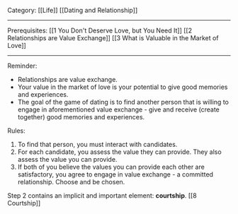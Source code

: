 Category: [[Life]] [[Dating and Relationship]]
___
Prerequisites: [[1 You Don't Deserve Love, but You Need It]] [[2 Relationships are Value Exchange]] [[3 What is Valuable in the Market of Love]]
___
Reminder: 
- Relationships are value exchange. 
- Your value in the market of love is your potential to give good memories and experiences. 
- The goal of the game of dating is to find another person that is willing to engage in aforementioned value exchange - give and receive (create together) good memories and experiences. 

Rules: 
1. To find that person, you must interact with candidates. 
2. For each candidate, you assess the value they can provide. They also assess the value you can provide. 
3. If both of you believe the values you can provide each other are satisfactory, you agree to engage in value exchange - a committed relationship. Choose and be chosen. 

Step 2 contains an implicit and important element: **courtship**. [[8 Courtship]]